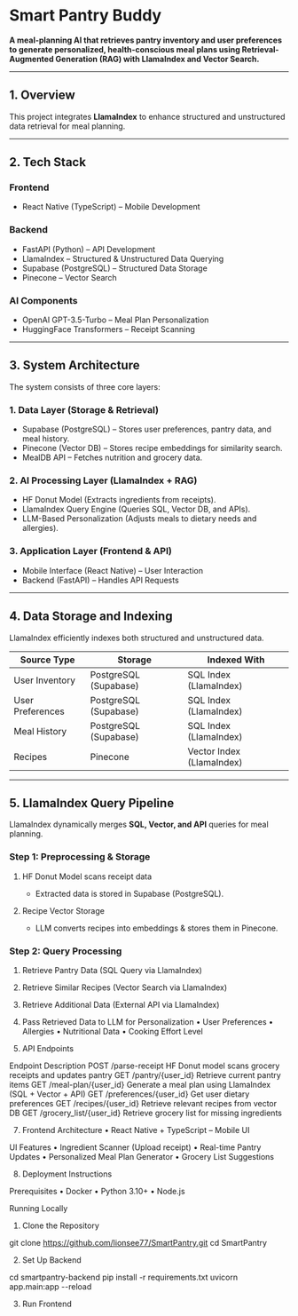 # Smart Pantry Buddy

**A meal-planning AI that retrieves pantry inventory and user preferences to generate personalized, health-conscious meal plans using Retrieval-Augmented Generation (RAG) with LlamaIndex and Vector Search.**

---

## 1. Overview

This project integrates **LlamaIndex** to enhance structured and unstructured data retrieval for meal planning.

---

## 2. Tech Stack

### Frontend
- React Native (TypeScript) – Mobile Development  

### Backend
- FastAPI (Python) – API Development  
- LlamaIndex – Structured & Unstructured Data Querying  
- Supabase (PostgreSQL) – Structured Data Storage  
- Pinecone – Vector Search  

### AI Components
- OpenAI GPT-3.5-Turbo – Meal Plan Personalization  
- HuggingFace Transformers – Receipt Scanning  

---

## 3. System Architecture

The system consists of three core layers:

### 1. Data Layer (Storage & Retrieval)
- Supabase (PostgreSQL) – Stores user preferences, pantry data, and meal history.  
- Pinecone (Vector DB) – Stores recipe embeddings for similarity search.  
- MealDB API – Fetches nutrition and grocery data.  

### 2. AI Processing Layer (LlamaIndex + RAG)
- HF Donut Model (Extracts ingredients from receipts).  
- LlamaIndex Query Engine (Queries SQL, Vector DB, and APIs).  
- LLM-Based Personalization (Adjusts meals to dietary needs and allergies).  

### 3. Application Layer (Frontend & API)
- Mobile Interface (React Native) – User Interaction  
- Backend (FastAPI) – Handles API Requests  

---

## 4. Data Storage and Indexing

LlamaIndex efficiently indexes both structured and unstructured data.

| Source Type       | Storage            | Indexed With        |
|------------------|------------------|---------------------|
| User Inventory   | PostgreSQL (Supabase) | SQL Index (LlamaIndex) |
| User Preferences | PostgreSQL (Supabase) | SQL Index (LlamaIndex) |
| Meal History     | PostgreSQL (Supabase) | SQL Index (LlamaIndex) |
| Recipes         | Pinecone               | Vector Index (LlamaIndex) |

---

## 5. LlamaIndex Query Pipeline

LlamaIndex dynamically merges **SQL, Vector, and API** queries for meal planning.

### Step 1: Preprocessing & Storage
1. HF Donut Model scans receipt data
   - Extracted data is stored in Supabase (PostgreSQL).  

2. Recipe Vector Storage  
   - LLM converts recipes into embeddings & stores them in Pinecone.  

### Step 2: Query Processing

1. Retrieve Pantry Data (SQL Query via LlamaIndex)

2. Retrieve Similar Recipes (Vector Search via LlamaIndex)

3. Retrieve Additional Data (External API via LlamaIndex)

4. Pass Retrieved Data to LLM for Personalization
	•	User Preferences
	•	Allergies
	•	Nutritional Data
	•	Cooking Effort Level

6. API Endpoints

Endpoint	Description
POST /parse-receipt	HF Donut model scans grocery receipts and updates pantry
GET /pantry/{user_id}	Retrieve current pantry items
GET /meal-plan/{user_id}	Generate a meal plan using LlamaIndex (SQL + Vector + API)
GET /preferences/{user_id} Get user dietary preferences
GET /recipes/{user_id}	Retrieve relevant recipes from vector DB
GET /grocery_list/{user_id} Retrieve grocery list for missing ingredients

7. Frontend Architecture
	•	React Native + TypeScript – Mobile UI

UI Features
	•	Ingredient Scanner (Upload receipt)
	•	Real-time Pantry Updates
	•	Personalized Meal Plan Generator
	•	Grocery List Suggestions

8. Deployment Instructions

Prerequisites
	•	Docker
	•	Python 3.10+
	•	Node.js

Running Locally

1. Clone the Repository

git clone https://github.com/lionsee77/SmartPantry.git
cd SmartPantry

2. Set Up Backend

cd smartpantry-backend
pip install -r requirements.txt
uvicorn app.main:app --reload

3. Run Frontend


